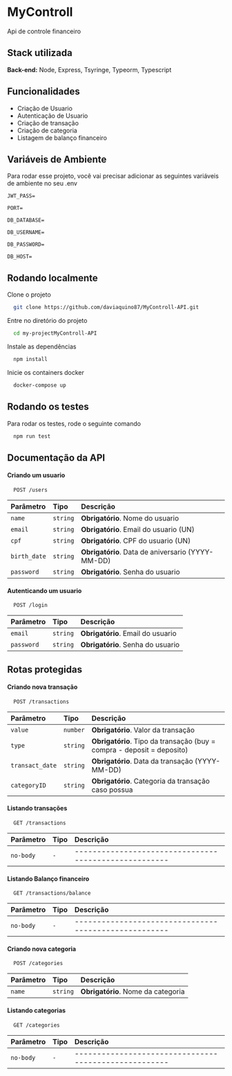 # MyControll

Api de controle financeiro

## Stack utilizada

**Back-end:** Node, Express, Tsyringe, Typeorm, Typescript

## Funcionalidades

- Criação de Usuario
- Autenticação de Usuario
- Criação de transação
- Criação de categoria
- Listagem de balanço financeiro

## Variáveis de Ambiente

Para rodar esse projeto, você vai precisar adicionar as seguintes variáveis de ambiente no seu .env

`JWT_PASS=`

`PORT=`

`DB_DATABASE=`

`DB_USERNAME=`

`DB_PASSWORD=`

`DB_HOST=`

## Rodando localmente

Clone o projeto

```bash
  git clone https://github.com/daviaquino87/MyControll-API.git
```

Entre no diretório do projeto

```bash
  cd my-projectMyControll-API
```

Instale as dependências

```bash
  npm install
```

Inicie os containers docker

```bash
  docker-compose up
```

## Rodando os testes

Para rodar os testes, rode o seguinte comando

```bash
  npm run test
```

## Documentação da API

#### Criando um usuario

```http
  POST /users
```

| Parâmetro    | Tipo     | Descrição                                         |
| :----------- | :------- | :------------------------------------------------ |
| `name`       | `string` | **Obrigatório**. Nome do usuario                  |
| `email`      | `string` | **Obrigatório**. Email do usuario (UN)            |
| `cpf`        | `string` | **Obrigatório**. CPF do usuario (UN)              |
| `birth_date` | `string` | **Obrigatório**. Data de aniversario (YYYY-MM-DD) |
| `password`   | `string` | **Obrigatório**. Senha do usuario                 |

#### Autenticando um usuario

```http
  POST /login
```

| Parâmetro  | Tipo     | Descrição                         |
| :--------- | :------- | :-------------------------------- |
| `email`    | `string` | **Obrigatório**. Email do usuario |
| `password` | `string` | **Obrigatório**. Senha do usuario |

## Rotas protegidas

#### Criando nova transação

```http
  POST /transactions
```

| Parâmetro       | Tipo     | Descrição                                                              |
| :-------------- | :------- | :--------------------------------------------------------------------- |
| `value`         | `number` | **Obrigatório**. Valor da transação                                    |
| `type`          | `string` | **Obrigatório**. Tipo da transação (buy = compra - deposit = deposito) |
| `transact_date` | `string` | **Obrigatório**. Data da transação (YYYY-MM-DD)                        |
| `categoryID`    | `string` | **Obrigatório**. Categoria da transação caso possua                    |

#### Listando transações

```http
  GET /transactions
```

| Parâmetro | Tipo | Descrição                                             |
| :-------- | :--- | :---------------------------------------------------- |
| `no-body` | `-`  | ----------------------------------------------------- |

#### Listando Balanço financeiro

```http
  GET /transactions/balance
```

| Parâmetro | Tipo | Descrição                                             |
| :-------- | :--- | :---------------------------------------------------- |
| `no-body` | `-`  | ----------------------------------------------------- |

#### Criando nova categoria

```http
  POST /categories
```

| Parâmetro | Tipo     | Descrição                          |
| :-------- | :------- | :--------------------------------- |
| `name`    | `string` | **Obrigatório**. Nome da categoria |

#### Listando categorias

```http
  GET /categories
```

| Parâmetro | Tipo | Descrição                                             |
| :-------- | :--- | :---------------------------------------------------- |
| `no-body` | `-`  | ----------------------------------------------------- |

